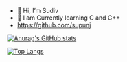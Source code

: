 - :wave: Hi, I’m Sudiv
- 🌱 I am Currently learning C and C++
- https://github.com/supunj

[![Anurag's GitHub stats](https://github-readme-stats.vercel.app/api?username=sudivj&hide=contribs&show_icons=true&theme=nord)](https://github.com/anuraghazra/github-readme-stats)

[![Top Langs](https://github-readme-stats.vercel.app/api/top-langs/?username=sudivj&layout=compact&show_icons=true&theme=nord)](https://github.com/anuraghazra/github-readme-stats)
